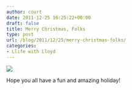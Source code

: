 ```yaml
---
author: court
date: 2011-12-25 16:25:22+00:00
draft: false
title: Merry Christmas, Folks
type: post
url: /blog/2011/12/25/merry-christmas-folks/
categories:
- Llife with Lloyd
---
```


[![](http://www.vallentyne.com/blog/wp-content/uploads/2011/12/DSC_0118-1024x676.jpg)
](http://www.vallentyne.com/blog/wp-content/uploads/2011/12/DSC_0118.jpg)

Hope you all have a fun and amazing holiday!
